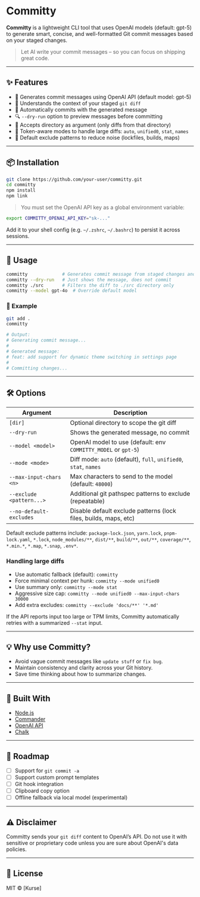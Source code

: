 # Committy

**Committy** is a lightweight CLI tool that uses OpenAI models (default: gpt-5) to generate smart, concise, and well-formatted Git commit messages based on your staged changes.

> Let AI write your commit messages – so you can focus on shipping great code.

---

## ✨ Features

- 💬 Generates commit messages using OpenAI API (default model: gpt-5)
- 🧠 Understands the context of your staged `git diff`
- 🚀 Automatically commits with the generated message
- 🔍 `--dry-run` option to preview messages before committing
- 📁 Accepts directory as argument (only diffs from that directory)
- 🔻 Token-aware modes to handle large diffs: `auto`, `unified0`, `stat`, `names`
- 🧹 Default exclude patterns to reduce noise (lockfiles, builds, maps)

---

## 📦 Installation

```bash
git clone https://github.com/your-user/committy.git
cd committy
npm install
npm link
```

> You must set the OpenAI API key as a global environment variable:

```bash
export COMMITTY_OPENAI_API_KEY="sk-..."
```

Add it to your shell config (e.g. `~/.zshrc`, `~/.bashrc`) to persist it across sessions.

---

## 🧪 Usage

```bash
committy             # Generates commit message from staged changes and commits
committy --dry-run   # Just shows the message, does not commit
committy ./src       # Filters the diff to ./src directory only
committy --model gpt-4o  # Override default model
```

### 🔁 Example

```bash
git add .
committy

# Output:
# Generating commit message...
#
# Generated message:
# feat: add support for dynamic theme switching in settings page
#
# Committing changes...
```

---

## 🛠 Options

| Argument                 | Description                                                      |
| ------------------------ | ---------------------------------------------------------------- |
| `[dir]`                  | Optional directory to scope the git diff                         |
| `--dry-run`              | Shows the generated message, no commit                           |
| `--model <model>`        | OpenAI model to use (default: env `COMMITTY_MODEL` or `gpt-5`)   |
| `--mode <mode>`          | Diff mode: `auto` (default), `full`, `unified0`, `stat`, `names` |
| `--max-input-chars <n>`  | Max characters to send to the model (default: `48000`)           |
| `--exclude <pattern...>` | Additional git pathspec patterns to exclude (repeatable)         |
| `--no-default-excludes`  | Disable default exclude patterns (lock files, builds, maps, etc) |

Default exclude patterns include: `package-lock.json`, `yarn.lock`, `pnpm-lock.yaml`, `*.lock`, `node_modules/**`, `dist/**`, `build/**`, `out/**`, `coverage/**`, `*.min.*`, `*.map`, `*.snap`, `.env*`.

### Handling large diffs

- Use automatic fallback (default): `committy`
- Force minimal context per hunk: `committy --mode unified0`
- Use summary only: `committy --mode stat`
- Aggressive size cap: `committy --mode unified0 --max-input-chars 30000`
- Add extra excludes: `committy --exclude 'docs/**' '*.md'`

If the API reports input too large or TPM limits, Committy automatically retries with a summarized `--stat` input.

---

## 💡 Why use Committy?

- Avoid vague commit messages like `update stuff` or `fix bug`.
- Maintain consistency and clarity across your Git history.
- Save time thinking about how to summarize changes.

---

## 🧱 Built With

- [Node.js](https://nodejs.org/)
- [Commander](https://github.com/tj/commander.js)
- [OpenAI API](https://platform.openai.com/)
- [Chalk](https://github.com/chalk/chalk)

---

## 📌 Roadmap

- [ ] Support for `git commit -a`
- [ ] Support custom prompt templates
- [ ] Git hook integration
- [ ] Clipboard copy option
- [ ] Offline fallback via local model (experimental)

---

## ⚠️ Disclaimer

Committy sends your `git diff` content to OpenAI’s API. Do not use it with sensitive or proprietary code unless you are sure about OpenAI's data policies.

---

## 📄 License

MIT © [Kurse]
